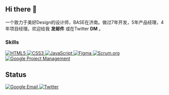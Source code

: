 ## Hi there 👋

一个致力于美好Design的设计师，BASE在济南。做过7年开发，5年产品经理，4年项目经理。欢迎给我 **发邮件** 或在Twitter **DM** 。


### Skills

<a href="https://developer.mozilla.org/en-US/docs/Web/HTML" target="_blank">
  <img src="https://img.shields.io/badge/HTML5-E34F26?style=flat-square&logo=html5&logoColor=white" alt="HTML5"/>
</a>
<a href="https://developer.mozilla.org/en-US/docs/Web/CSS" target="_blank">
  <img src="https://img.shields.io/badge/CSS3-1572B6?style=flat-square&logo=css3&logoColor=white" alt="CSS3"/>

</a>
<a href="https://developer.mozilla.org/en-US/docs/Web/JavaScript" target="_blank">
  <img src="https://img.shields.io/badge/JavaScript-F7DF1E?style=flat-square&logo=javascript&logoColor=black" alt="JavaScript"/>
</a>
<a href="https://www.figma.com" target="_blank">
  <img src="https://img.shields.io/badge/Figma-F24E1E?style=flat-square&logo=figma&logoColor=white" alt="Figma"/>
</a>

<a href="https://www.scrum.org" target="_blank">
  <img src="https://img.shields.io/badge/Scrum.org-006F8E?style=flat-square&logo=scrum&logoColor=white" alt="Scrum.org"/>
</a>

<a href="https://www.coursera.org/professional-certificates/google-project-management" target="_blank">
  <img src="https://img.shields.io/badge/Google_Project_Management-4285F4?style=flat-square&logo=google&logoColor=white" alt="Google Project Management"/>
</a>

Status
--
<a href="mailto:hongpamela2942@gmail.com" target="_blank">
  <img src="https://img.shields.io/badge/Email-4285F4?style=flat-square&logo=gmail&logoColor=white" alt="Google Email"/>
</a>
<a href="https://twitter.com/Pamela_2942" target="_blank">
  <img src="https://img.shields.io/badge/Twitter-1DA1F2?style=flat-square&logo=twitter&logoColor=white" alt="Twitter"/>
</a>





<!--
**Pamela-233/Pamela-233** is a ✨ _special_ ✨ repository because its `README.md` (this file) appears on your GitHub profile.

Here are some ideas to get you started:

- 🔭 I’m currently working on ...
- 🌱 I’m currently learning ...
- 👯 I’m looking to collaborate on ...
- 🤔 I’m looking for help with ...
- 💬 Ask me about ...
- 📫 How to reach me: ...
- 😄 Pronouns: ...
- ⚡ Fun fact: ...
-->
